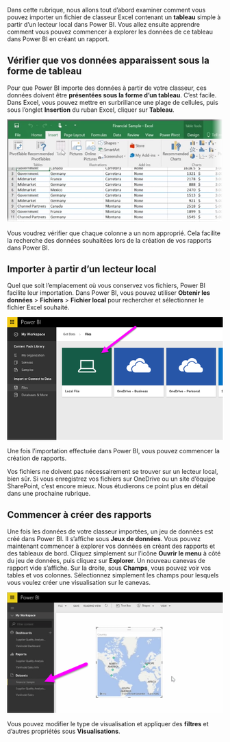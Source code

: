 Dans cette rubrique, nous allons tout d’abord examiner comment vous pouvez importer un fichier de classeur Excel contenant un **tableau** simple à partir d’un lecteur local dans Power BI. Vous allez ensuite apprendre comment vous pouvez commencer à explorer les données de ce tableau dans Power BI en créant un rapport.

## <a name="make-sure-your-data-is-formatted-as-a-table"></a>Vérifier que vos données apparaissent sous la forme de tableau
Pour que Power BI importe des données à partir de votre classeur, ces données doivent être **présentées sous la forme d’un tableau**. C’est facile. Dans Excel, vous pouvez mettre en surbrillance une plage de cellules, puis sous l’onglet **Insertion** du ruban Excel, cliquer sur **Tableau**.

![](media/5-2-upload-excel/5-2_1.png)

Vous voudrez vérifier que chaque colonne a un nom approprié. Cela facilite la recherche des données souhaitées lors de la création de vos rapports dans Power BI.

## <a name="import-from-a-local-drive"></a>Importer à partir d’un lecteur local
Quel que soit l’emplacement où vous conservez vos fichiers, Power BI facilite leur importation. Dans Power BI, vous pouvez utiliser **Obtenir les données** > **Fichiers** > **Fichier local** pour rechercher et sélectionner le fichier Excel souhaité.

![](media/5-2-upload-excel/5-2_2.png)

Une fois l’importation effectuée dans Power BI, vous pouvez commencer la création de rapports.

Vos fichiers ne doivent pas nécessairement se trouver sur un lecteur local, bien sûr. Si vous enregistrez vos fichiers sur OneDrive ou un site d’équipe SharePoint, c’est encore mieux. Nous étudierons ce point plus en détail dans une prochaine rubrique.

## <a name="start-creating-reports"></a>Commencer à créer des rapports
Une fois les données de votre classeur importées, un jeu de données est créé dans Power BI. Il s’affiche sous **Jeux de données**. Vous pouvez maintenant commencer à explorer vos données en créant des rapports et des tableaux de bord. Cliquez simplement sur l’icône **Ouvrir le menu** à côté du jeu de données, puis cliquez sur **Explorer**. Un nouveau canevas de rapport vide s’affiche. Sur la droite, sous **Champs**, vous pouvez voir vos tables et vos colonnes. Sélectionnez simplement les champs pour lesquels vous voulez créer une visualisation sur le canevas.

![](media/5-2-upload-excel/5-2_3.png)

Vous pouvez modifier le type de visualisation et appliquer des **filtres** et d’autres propriétés sous **Visualisations**.

